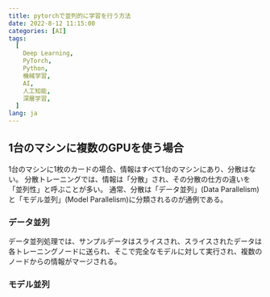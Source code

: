 ```yaml
---
title: pytorchで並列的に学習を行う方法
date: 2022-8-12 11:15:00
categories: [AI]
tags:
  [
    Deep Learning,
    PyTorch,
    Python,
    機械学習,
    AI,
    人工知能,
    深層学習,
  ]
lang: ja
---
```


## 1台のマシンに複数のGPUを使う場合
1台のマシンに1枚のカードの場合、情報はすべて1台のマシンにあり、分散はない。 
分散トレーニングでは、情報は「分散」され、その分散の仕方の違いを「並列性」と呼ぶことが多い。 通常、分散は「データ並列」(Data Parallelism)と「モデル並列」(Model Parallelism)に分類されるのが通例である。

### データ並列
データ並列処理では、サンプルデータはスライスされ、スライスされたデータは各トレーニングノードに送られ、そこで完全なモデルに対して実行され、複数のノードからの情報がマージされる。


### モデル並列
